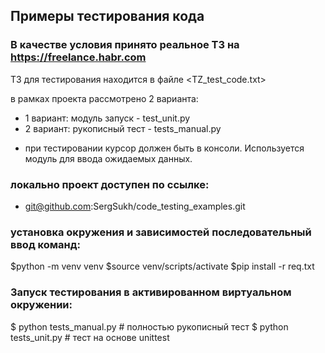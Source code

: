 ## Примеры тестирования кода
### В качестве условия принято реальное ТЗ на https://freelance.habr.com

ТЗ для тестирования находится в файле <TZ_test_code.txt>

в рамках проекта рассмотрено 2 варианта:
- 1 вариант: модуль <unittest> запуск - test_unit.py
- 2 вариант: рукописный тест - tests_manual.py

* при тестировании курсор должен быть в консоли. Используется модуль <keyboard> для ввода ожидаемых данных.

### локально проект доступен по ссылке:
- git@github.com:SergSukh/code_testing_examples.git
### установка окружения и зависимостей последовательный ввод команд:
$python -m venv venv
$source venv/scripts/activate
$pip install -r req.txt

### Запуск тестирования в активированном виртуальном окружении:
$ python tests_manual.py # полностью рукописный тест
$ python tests_unit.py # тест на основе unittest